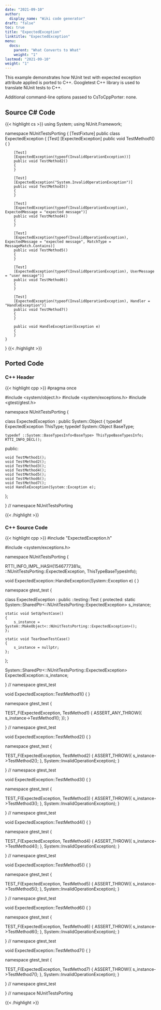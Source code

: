 ```yaml
---
date: "2021-09-10"
author:
  display_name: "Wiki code generator"
draft: "false"
toc: true
title: "ExpectedException"
linktitle: "ExpectedException"
menu:
  docs:
    parent: "What Converts to What"
    weight: "1"
lastmod: "2021-09-10"
weight: "1"
---
```


This example demonstrates how NUnit test with expected exception attribute applied is ported to C++. Googletest C++ library is used to translate NUnit tests to C++.

Additional command-line options passed to CsToCppPorter: none.

## Source C# Code ##

{{< highlight cs >}}
using System;
using NUnit.Framework;

namespace NUnitTestsPorting
{
    [TestFixture]
    public class ExpectedException
    {
        [Test]
        [ExpectedException]
        public void TestMethod1()
        {
        }

        [Test]
        [ExpectedException(typeof(InvalidOperationException))]
        public void TestMethod2()
        {
        }

        [Test]
        [ExpectedException("System.InvalidOperationException")]
        public void TestMethod3()
        {
        }

        [Test]
        [ExpectedException(typeof(InvalidOperationException), ExpectedMessage = "expected message")]
        public void TestMethod4()
        {
        }

        [Test]
        [ExpectedException(typeof(InvalidOperationException), ExpectedMessage = "expected message", MatchType = MessageMatch.Contains)]
        public void TestMethod5()
        {
        }

        [Test]
        [ExpectedException(typeof(InvalidOperationException), UserMessage = "user message")]
        public void TestMethod6()
        {
        }

        [Test]
        [ExpectedException(typeof(InvalidOperationException), Handler = "HandleException")]
        public void TestMethod7()
        {
        }

        public void HandleException(Exception e)
        {
        }
    }
}
{{< /highlight >}}

## Ported Code ##

### C++ Header ###

{{< highlight cpp >}}
#pragma once

#include <system/object.h>
#include <system/exceptions.h>
#include <gtest/gtest.h>

namespace NUnitTestsPorting {

class ExpectedException : public System::Object
{
    typedef ExpectedException ThisType;
    typedef System::Object BaseType;
    
    typedef ::System::BaseTypesInfo<BaseType> ThisTypeBaseTypesInfo;
    RTTI_INFO_DECL();
    
public:

    void TestMethod1();
    void TestMethod2();
    void TestMethod3();
    void TestMethod4();
    void TestMethod5();
    void TestMethod6();
    void TestMethod7();
    void HandleException(System::Exception e);
    
};

} // namespace NUnitTestsPorting



{{< /highlight >}}

### C++ Source Code ###

{{< highlight cpp >}}
#include "ExpectedException.h"

#include <system/exceptions.h>

namespace NUnitTestsPorting {

RTTI_INFO_IMPL_HASH(1546777381u, ::NUnitTestsPorting::ExpectedException, ThisTypeBaseTypesInfo);

void ExpectedException::HandleException(System::Exception e)
{
}


namespace gtest_test
{

class ExpectedException : public ::testing::Test
{
protected:
    static System::SharedPtr<::NUnitTestsPorting::ExpectedException> s_instance;
    
    static void SetUpTestCase()
    {
        s_instance = System::MakeObject<::NUnitTestsPorting::ExpectedException>();
    };
    
    static void TearDownTestCase()
    {
        s_instance = nullptr;
    };
    
};

System::SharedPtr<::NUnitTestsPorting::ExpectedException> ExpectedException::s_instance;

} // namespace gtest_test

void ExpectedException::TestMethod1()
{
}

namespace gtest_test
{

TEST_F(ExpectedException, TestMethod1)
{
    ASSERT_ANY_THROW({
        s_instance->TestMethod1();
    });
}

} // namespace gtest_test

void ExpectedException::TestMethod2()
{
}

namespace gtest_test
{

TEST_F(ExpectedException, TestMethod2)
{
    ASSERT_THROW({
        s_instance->TestMethod2();
    }, System::InvalidOperationException);
}

} // namespace gtest_test

void ExpectedException::TestMethod3()
{
}

namespace gtest_test
{

TEST_F(ExpectedException, TestMethod3)
{
    ASSERT_THROW({
        s_instance->TestMethod3();
    }, System::InvalidOperationException);
}

} // namespace gtest_test

void ExpectedException::TestMethod4()
{
}

namespace gtest_test
{

TEST_F(ExpectedException, TestMethod4)
{
    ASSERT_THROW({
        s_instance->TestMethod4();
    }, System::InvalidOperationException);
}

} // namespace gtest_test

void ExpectedException::TestMethod5()
{
}

namespace gtest_test
{

TEST_F(ExpectedException, TestMethod5)
{
    ASSERT_THROW({
        s_instance->TestMethod5();
    }, System::InvalidOperationException);
}

} // namespace gtest_test

void ExpectedException::TestMethod6()
{
}

namespace gtest_test
{

TEST_F(ExpectedException, TestMethod6)
{
    ASSERT_THROW({
        s_instance->TestMethod6();
    }, System::InvalidOperationException);
}

} // namespace gtest_test

void ExpectedException::TestMethod7()
{
}

namespace gtest_test
{

TEST_F(ExpectedException, TestMethod7)
{
    ASSERT_THROW({
        s_instance->TestMethod7();
    }, System::InvalidOperationException);
}

} // namespace gtest_test

} // namespace NUnitTestsPorting

{{< /highlight >}}
